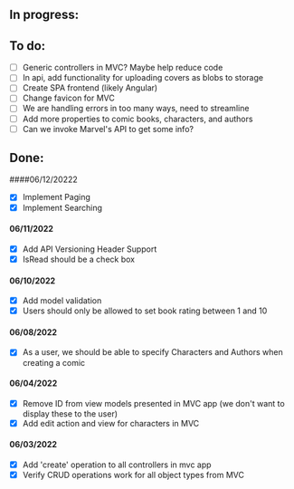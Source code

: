 ## In progress:

## To do:
- [ ] Generic controllers in MVC? Maybe help reduce code
- [ ] In api, add functionality for uploading covers as blobs to storage
- [ ] Create SPA frontend (likely Angular)
- [ ] Change favicon for MVC
- [ ] We are handling errors in too many ways, need to streamline
- [ ] Add more properties to comic books, characters, and authors
- [ ] Can we invoke Marvel's API to get some info?

## Done:
####06/12/20222
- [x] Implement Paging
- [x] Implement Searching

#### 06/11/2022
- [x] Add API Versioning Header Support
- [x] IsRead should be a check box

#### 06/10/2022
- [x] Add model validation
- [x] Users should only be allowed to set book rating between 1 and 10

#### 06/08/2022
- [x] As a user, we should be able to specify Characters and Authors when creating a comic

#### 06/04/2022
- [x] Remove ID from view models presented in MVC app (we don't want to display these to the user)
- [x] Add edit action and view for characters in MVC

#### 06/03/2022
- [x] Add 'create' operation to all controllers in mvc app
- [x] Verify CRUD operations work for all object types from MVC